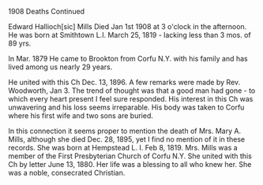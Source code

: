 1908 Deaths Continued

Edward Hallioch[sic] Mills Died Jan 1st 1908 at 3 o'clock in the afternoon. He was born at Smithtown L.I. March 25, 1819 - lacking less than 3 mos. of 89 yrs.

In Mar. 1879 He came to Brookton from Corfu N.Y. with his family and has lived among us nearly 29 years.

He united with this Ch Dec. 13, 1896. A few remarks were made by Rev. Woodworth, Jan 3. The trend of thought was that a good man had gone - to which every heart present I feel sure responded. His interest in this Ch was unwavering and his loss seems irreparable. His body was taken to Corfu where his first wife and two sons are buried.

In this connection it seems proper to mention the death of Mrs. Mary A. Mills, although she died Dec. 28, 1895, yet I find no mention of it in these records. She was born at Hempstead L. I. Feb 8, 1819. Mrs. Mills was a member of the First Presbyterian Church of Corfu N.Y. She united with this Ch by letter June 13, 1880. Her life was a blessing to all who knew her. She was a noble, consecrated Christian.
